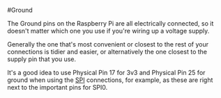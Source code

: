 <!--
---
name: Ground
description: Raspberry Pi Ground Pins
pin:
  '6':
  '9':
  '14':
  '20':
  '25':
  '30':
  '34':
  '39':
-->
#Ground

The Ground pins on the Raspberry Pi are all electrically connected, so it doesn't matter
which one you use if you're wiring up a voltage supply.

Generally the one that's most convenient or closest to the rest of your connections is tidier
and easier, or alternatively the one closest to the supply pin that you use.

It's a good idea to use Physical Pin 17 for 3v3 and Physical Pin 25 for ground when using
the [SPI](/pinout/spi) connections, for example, as these are right next to the important pins for SPI0.
